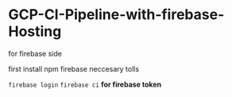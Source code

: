 # GCP-CI-Pipeline-with-firebase-Hosting


for firebase side


first install npm firebase neccesary tolls

``firebase login``
``firebase ci``  **for firebase token**
